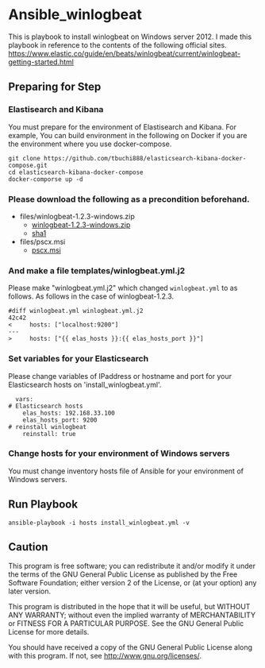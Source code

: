 # Ansible_winlogbeat
This is playbook to install winlogbeat on Windows server 2012.
I made this playbook in reference to the contents of the following official sites.
https://www.elastic.co/guide/en/beats/winlogbeat/current/winlogbeat-getting-started.html

## Preparing for Step
### Elastisearch and Kibana
You must prepare for the environment of Elastisearch and Kibana.
For example, 
You can build environment in the following on Docker 
if you are the environment where you use docker-compose.

```
git clone https://github.com/tbuchi888/elasticsearch-kibana-docker-compose.git
cd elasticsearch-kibana-docker-compose
docker-comporse up -d
```

### Please download the following as a precondition beforehand.
- files/winlogbeat-1.2.3-windows.zip
  - [winlogbeat-1.2.3-windows.zip](https://download.elastic.co/beats/winlogbeat/winlogbeat-1.2.3-windows.zip)
  - [sha1](https://download.elastic.co/beats/winlogbeat/winlogbeat-1.2.3-windows.zip.sha1.txt)
- files/pscx.msi
  - [pscx.msi](http://download-codeplex.sec.s-msft.com/Download/Release?ProjectName=pscx&DownloadId=923562&FileTime=130585918034470000&Build=20959)

### And make a file templates/winlogbeat.yml.j2
Please make "winlogbeat.yml.j2" which changed `winlogbeat.yml` to as follows.
As follows in the case of winlogbeat-1.2.3.

```
#diff winlogbeat.yml winlogbeat.yml.j2
42c42
<     hosts: ["localhost:9200"]
---
>     hosts: ["{{ elas_hosts }}:{{ elas_hosts_port }}"]
```

### Set variables for your Elasticsearch
Please change variables of IPaddress or hostname and port for 
your Elasticsearch hosts on 'install_winlogbeat.yml'.

```
  vars:
# Elasticsearch hosts
    elas_hosts: 192.168.33.100
    elas_hosts_port: 9200
# reinstall winlogbeat
    reinstall: true
```

### Change hosts for your environment of Windows servers
You must change inventory hosts file of Ansible for your environment of Windows servers.

## Run Playbook

```
ansible-playbook -i hosts install_winlogbeat.yml -v
```

## Caution
This program is free software; you can redistribute it and/or modify it under
the terms of the GNU General Public License as published by the Free Software
Foundation; either version 2 of the License, or (at your option) any later
version.

This program is distributed in the hope that it will be useful, but WITHOUT
ANY WARRANTY; without even the implied warranty of MERCHANTABILITY or FITNESS
FOR A PARTICULAR PURPOSE. See the GNU General Public License for more details.

You should have received a copy of the GNU General Public License along with
this program. If not, see http://www.gnu.org/licenses/.
